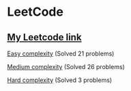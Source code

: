 # LeetCode

## [My Leetcode link](https://leetcode.com/oOVladOo/)

[Easy complexity](Easy/) (Solved 21 problems)

[Medium complexity](Medium/) (Solved 26 problems)

[Hard complexity](Hard/) (Solved 3 problems)
